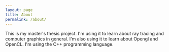 ```yaml
---
layout: page
title: About
permalink: /about/
---
```


This is my master's thesis project. I'm using it to learn about ray tracing and
computer graphics in general. I'm also using it to learn about Opengl and
OpenCL. I'm using the C++ programming language.


[jekyll-organization]: https://github.com/jekyll
